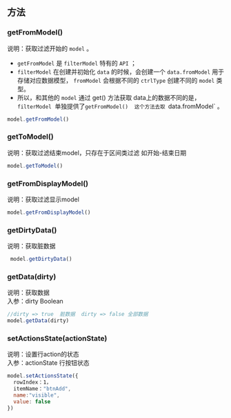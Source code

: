 <a name="vf1DR"></a>
## 方法
<a name="f7BLU"></a>
### getFromModel()
说明：获取过滤开始的 `model` 。

- `getFromModel` 是 `filterModel` 特有的 `API` ； 
- `filterModel` 在创建并初始化 `data` 的时候，会创建一个 `data.fromModel` 用于存储对应数据模型， `fromModel` 会根据不同的 `ctrlType` 创建不同的 `model` 类型。
- 所以，和其他的 `model` 通过 get() 方法获取 data上的数据不同的是， `filterModel`  单独提供了`getFromModel()  这个方法去取 `data.fromModel` 。

```javascript
model.getFromModel()
```

<a name="QYh5D"></a>
### getToModel()
说明：获取过滤结束model，只存在于区间类过滤 如开始-结束日期
```javascript
model.getToModel()
```

<a name="1dEjV"></a>
### getFromDisplayModel()
说明：获取过滤显示model
```javascript
model.getFromDisplayModel()
```

<a name="FIEq4"></a>
### getDirtyData()
说明：获取脏数据
```javascript
 model.getDirtyData()
```

<a name="B3HZe"></a>
### getData(dirty)
说明：获取数据<br />入参：dirty Boolean
```javascript
//dirty => true  脏数据  dirty => false 全部数据
model.getData(dirty)
```

<a name="z07M3"></a>
### setActionsState(actionState)
说明：设置行action的状态<br />入参：actionState 行按钮状态
```javascript
model.setActionsState({
  rowIndex：1，
  itemName："btnAdd",
  name:"visible",
  value: false
})
```
<br />